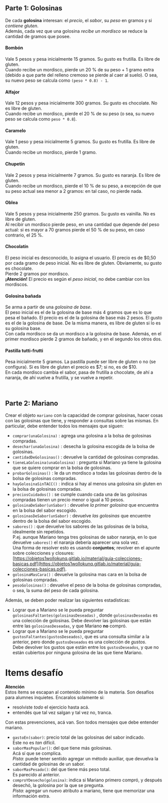 ## Parte 1: Golosinas
De cada **golosina** interesan: el _precio_, el _sabor_, su _peso_ en gramos y si _contiene gluten_. <br>
Además, cada vez que una golosina _recibe un mordisco_ se reduce la cantidad de gramos
que posee.


#### Bombón
Vale 5 pesos y pesa inicialmente 15 gramos. Su gusto es frutilla. Es libre
de gluten. <br> 
Cuando recibe un mordisco, pierde un 20 % de su peso + 1 gramo extra 
(debido a que parte del relleno cremoso se pierde al caer al suelo). 
O sea, su nuevo peso se calcula como `(peso * 0.8) - 1`. 

#### Alfajor 
Vale 12 pesos y pesa inicialmente 300 gramos. Su gusto es chocolate. No es libre de gluten.  
Cuando recibe un mordisco, pierde el 20 % de su peso (o sea, su nuevo peso se calcula como `peso * 0.8`).

#### Caramelo 
Vale 1 peso y pesa inicialmente 5 gramos. Su gusto es frutilla. Es libre de gluten.   
Cuando recibe un mordisco, pierde 1 gramo.

#### Chupetín 
Vale 2 pesos y pesa inicialmente 7 gramos. Su gusto es naranja. Es libre de gluten.  
Cuando recibe un mordisco, pierde el 10 % de su peso, a excepción de que su peso actual sea menor a 2 gramos: en tal caso, no pierde nada.

#### Oblea 
Vale 5 pesos y pesa inicialmente 250 gramos. Su gusto es vainilla. No es libre de gluten.  
Al recibir un mordisco pierde peso, en una cantidad que depende del peso actual: si es mayor a 70 gramos pierde el 50 % de su peso, en caso contrario, el 25 %.

#### Chocolatín
El peso inicial es desconocido, lo asigna el usuario. El precio es de $0,50 por cada gramo de peso inicial. No es libre de gluten. Obviamente, su gusto es chocolate.   
Pierde 2 gramos por mordisco.   
**¡Atención!** El precio es según el _peso inicial_, no debe cambiar con los mordiscos.

#### Golosina bañada
Se arma a partir de una _golosina de base_. <br>
El peso inicial es el de la golosina de base más 4 gramos que es lo que pesa el bañado. El precio es el de la golosina de base más 2 pesos. El gusto es el de la golosina de base. 
De la misma manera, es libre de gluten si lo es su golosina base.   
Con cada mordisco se da un mordisco a la golosina de base. Además, en el primer mordisco pierde 2 gramos de
bañado, y en el segundo los otros dos.

#### Pastilla tutti-frutti
Pesa inicialmente 5 gramos. 
La pastilla puede ser libre de gluten o no (se configura). Si es libre de gluten el precio es $7; si no, es de $10.  
En cada mordisco cambia el sabor, pasa de frutilla a chocolate, de ahí a naranja, de ahí vuelve a frutilla, y se vuelve a repetir. 

<br> 

## Parte 2: Mariano

Crear el objeto `mariano` con la capacidad de comprar golosinas, hacer cosas con las golosinas que tiene, y responder a consultas sobre las mismas. En particular, debe entender todos los mensajes que siguen:
* `comprar(unaGolosina)` : agrega una golosina a la bolsa de golosinas compradas.
* `desechar(unaGolosina)` : desecha la golosina escogida de la bolsa de golosinas.
* `cantidadDeGolosinas()` : devuelve la cantidad de golosinas compradas.
* `tieneLaGolosina(unaGolosina)` : pregunta si Mariano ya tiene la golosina que se quiere comprar en la bolsa de golosinas.
* `probarGolosinas()` : le da un mordisco a todas las golosinas dentro de la bolsa de golosinas compradas.
* `hayGolosinaSinTACC()` : indica si hay al menos una golosina sin gluten en la bolsa de golosinas compradas.
* `preciosCuidados()` : se cumple cuando cada una de las golosinas compradas tienen un precio menor o igual a 10 pesos.
* `golosinaDeSabor(unSabor)` : devuelve _la primer golosina_ que encuentra en la bolsa del sabor escogido.
* `golosinasDeSabor(unSabor)` : devuelve _las golosinas_ que encuentre dentro de la bolsa del sabor escogido.
* `sabores()` : que devuelve los sabores de las golosinas de la bolsa, idealmente sin repetidos. <br> 
  P.ej. aunque Mariano tenga tres golosinas de sabor naranja, en lo que devuelve `sabores()` el naranja debería aparecer una sola vez. <br> Una forma de resolver esto es usando **conjuntos**; revolver en el apunte sobre colecciones y closures: [https://objetos1wollokunq.gitlab.io/material/guia-colecciones-basicas.pdf](https://objetos1wollokunq.gitlab.io/material/guia-colecciones-basicas.pdf).
* `golosinaMasCara()` : devuelve la golosina mas cara en la bolsa de golosinas compradas.
* `pesoGolosinas()` : devuelve el peso de la bolsa de golosinas compradas, o sea, la suma del peso de cada golosina. 

Además, se deben poder realizar las siguientes estadísticas: 
* Lograr que a Mariano se le pueda preguntar `golosinasFaltantes(golosinasDeseadas)` , donde `golosinasDeseadas` es una colección de golosinas. Debe devolver las golosinas que están entre las `golosinasDeseadas`, y que Mariano **no** compró.
* Lograr que a Mariano se le pueda preguntar `gustosFaltantes(gustosDeseados)`, que es una consulta similar a la anterior, pero donde `gustosDeseados`  es una colección de _gustos_. <br>
Debe devolver los gustos que están entre los `gustosDeseados`, y que no están cubiertos por ninguna golosina de las que tiene Mariano.


# Items desafío

**Atención**  
Estos ítems se escapan al contenido mínimo de la materia. Son desafíos para alumnes inquietes. Encaralos solamente si:
- resolviste _todo_ el ejercicio hasta acá.
- entendés que tal vez salgan y tal vez no, tranca.

Con estas prevenciones, acá van. Son todos mensajes que debe entender mariano.

- `gastoEn(sabor)`: precio total de las golosinas del sabor indicado.  
  Este no es _tan_ difícil.
- `saborMasPopular()`: del que tiene más golosinas.  
  Acá sí que se complica.  
  _Pista_: puede tener sentido agregar un método auxiliar, que devuelva la cantidad de golosinas de un sabor.
- `saborMasPesado()`: del que tiene más peso total.  
  Es parecido al anterior.
- `comproYDesecho(golosina)`: indica si Mariano primero compró, y después desechó, la golosina por la que se pregunta.  
  _Pista_: agregar un nuevo atributo a mariano, tiene que memorizar una información extra.
